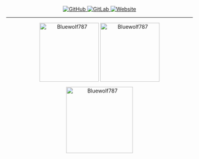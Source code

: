 <p align="center">
  <a href="https://github.com/Bluewolf787">
    <img src="https://img.shields.io/badge/-GitHub-181717?style=flat-square&logo=github" alt="GitHub"/>
  </a>
  <a href="https://gitlab.com/Bluewolf787">
    <img src="https://img.shields.io/badge/-GitLab-FCA121?style=flat-square&logo=gitlab" alt="GitLab"/>
  </a>
  <a href="https://bluewolf787.github.io/">
    <img src="https://img.shields.io/website?down_color=blue&down_message=bluewolf787.github.io&style=flat-square&up_color=blue&up_message=bluewolf787.github.io&url=https%3A%2F%2Fbluewolf787.github.io%2F" alt="Website"/>
  </a>
</p>

---
<!--
```Python
bluewolf787@github:~$ neofetch
                         ;                  Bluewolf787@Germany
                        ;S   @8             -------------------
                      :;:;8 @ %             Uptime: "21 years"
                     :%;S8 8SS8             OS: "Arch Linux"
                     ;;X8XX@%X              WM: "Hyprland"
                X;88SS8SXX@%XX%             Shell: "fish"
             8;8tSt@8StSXS%@S@8 @           Languages.CS: "Java, Python, Dart/Flutter"
     @.8 X%S t888 8X@%SX@@@8SStSXt          Languages.RL: "German, English"
    %.X%tt%%t%@SSSX%S%S8@@SXXS%S@:X         IDE: "IntelliJ, VSCode" 
     ;X@%X@88X8. S%X@8@@@SXS%X@8XXX         Tools: "Git"
     X;XX88  @8S 8;X%:@@X8@XX@XXX.8         Interests: "Coding, Hacking (Pentesting), Reverse Engineering"
     t %%tt;; : S8t8%;t@@%XS@X@@8:8         Certifications: "PCAP: Programming Essentials in Python"
     tXX@SSX%;.:;t   :S@8SSXSX%@tX:         
       S@SX8Xt%S8St :;@8X%@@X8%8X:          
                    X X@@SSXXS 8X           
                     @:X%SSS88t%            
                     .tSSXt%;8              
                      @:8; 8X
                      ;.: t:
```

```
bluewolf787@github:~/Projects$ ls -l
drwxr-xr-x 1 bluewolf787 github Feb 15 2021 autospotify/
drwxr-xr-x 1 bluewolf787 github May 30 2020 wolfbot/
drwxr-xr-x 1 bluewolf787 github Jun 4  2021 NumCalc/
drwxr-xr-x 1 bluewolf787 github Jun 14 2021 numcalc-mobile/
```

--->


<p align="center"><img height="160em" src="https://github-readme-stats.vercel.app/api/top-langs/?username=Bluewolf787&langs_count=6&layout=compact&hide_border=true&theme=github_dark" alt="Bluewolf787" align = "center"/>
<img height="160em" src="https://github-readme-stats.vercel.app/api?username=Bluewolf787&count_private=true&show_icons=true&hide_border=true&theme=github_dark" alt="Bluewolf787" align = "center"/></p>

<!--
<p align="center"><img src="https://github-readme-stats.vercel.app/api/wakatime?username=Bluewolf787&layout=compact&hide=other&langs_count=6&all_time&theme=github_dark&hide_border=true&custom_title=Top%2020%20Languages%20since%20Dec%202020" alt="wakatime top languages"/></p>
-->

<p align="center"><img height="180em" src="https://github-profile-summary-cards.vercel.app/api/cards/profile-details?username=Bluewolf787&theme=github_dark" alt="Bluewolf787" align = "center"/></p>

<!--
![profile counter](https://komarev.com/ghpvc/?username=Bluewolf787&style=flat-square) [![wakatime](https://wakatime.com/badge/user/196d5c15-3806-4f5d-b7c0-871f335ac7a6.svg?style=flat-square)](https://wakatime.com/@196d5c15-3806-4f5d-b7c0-871f335ac7a6)
-->
